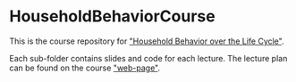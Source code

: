 # HouseholdBehaviorCourse
This is the course repository for ["Household Behavior over the Life Cycle"](https://sites.google.com/view/householdbehavior/home). 

Each sub-folder contains slides and code for each lecture. The lecture plan can be found on the course ["web-page"](https://sites.google.com/view/householdbehavior/lectures).
